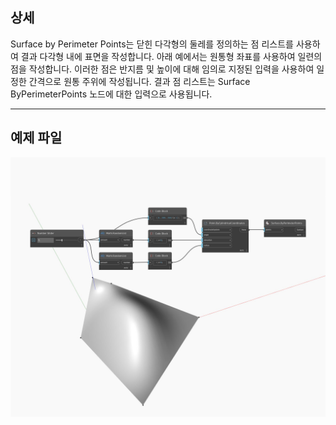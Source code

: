## 상세
Surface by Perimeter Points는 닫힌 다각형의 둘레를 정의하는 점 리스트를 사용하여 결과 다각형 내에 표면을 작성합니다. 아래 예에서는 원통형 좌표를 사용하여 일련의 점을 작성합니다. 이러한 점은 반지름 및 높이에 대해 임의로 지정된 입력을 사용하여 일정한 간격으로 원통 주위에 작성됩니다. 결과 점 리스트는 Surface ByPerimeterPoints 노드에 대한 입력으로 사용됩니다.
___
## 예제 파일

![ByPerimeterPoints](./Autodesk.DesignScript.Geometry.Surface.ByPerimeterPoints_img.jpg)

